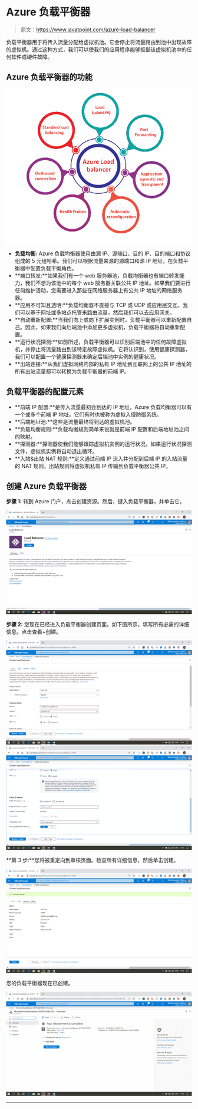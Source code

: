 # Azure 负载平衡器

> 原文：<https://www.javatpoint.com/azure-load-balancer>

负载平衡器用于将传入流量分配给虚拟机池。它会停止将流量路由到池中出现故障的虚拟机。通过这种方式，我们可以使我们的应用程序能够抵御该虚拟机池中的任何软件或硬件故障。

## Azure 负载平衡器的功能

![Azure Load Balancer](img/cbe9e8de4534dfb3babfa07671253a3a.png)

*   **负载均衡:** Azure 负载均衡器使用由源 IP、源端口、目的 IP、目的端口和协议组成的 5 元组哈希。我们可以根据流量来源的源端口和源 IP 地址，在负载平衡器中配置负载平衡角色。
*   **端口转发:**如果我们有一个 web 服务器池，负载均衡器也有端口转发能力，我们不想为该池中的每个 web 服务器关联公共 IP 地址。如果我们要进行任何维护活动，您需要进入那些在网络服务器上有公共 IP 地址的网络服务器。
*   **应用不可知且透明:**负载均衡器不直接与 TCP 或 UDP 或应用层交互。我们可以基于网址或多站点托管来路由流量，然后我们可以去应用网关。
*   **自动重新配置:**当我们向上或向下扩展实例时，负载平衡器可以重新配置自己。因此，如果我们向后端池中添加更多虚拟机，负载平衡器将自动重新配置。
*   **运行状况探测:**如前所述，负载平衡器可以识别后端池中的任何故障虚拟机，并停止将流量路由到该特定故障虚拟机。它将认识到，使用健康探测器，我们可以配置一个健康探测器来确定后端池中实例的健康状况。
*   **出站连接:**从我们虚拟网络内部的私有 IP 地址到互联网上的公共 IP 地址的所有出站流量都可以转换为负载平衡器的前端 IP。

## 负载平衡器的配置元素

*   **前端 IP 配置:**是传入流量最初会到达的 IP 地址，Azure 负载均衡器可以有一个或多个前端 IP 地址。它们有时也被称为虚拟入侵防御系统。
*   **后端地址池:**这些是流量最终将到达的虚拟机池。
*   **负载均衡规则:**负载均衡规则简单来说就是前端 IP 配置和后端地址池之间的映射。
*   **探测器:**探测器使我们能够跟踪虚拟机实例的运行状况。如果运行状况探测文件，虚拟机实例将自动退出循环。
*   **入站&出站 NAT 规则:**定义通过前端 IP 流入并分配到后端 IP 的入站流量的 NAT 规则。出站规则将虚拟机私有 IP 传输到负载平衡器公共 IP。

## 创建 Azure 负载平衡器

**步骤 1:** 转到 Azure 门户，点击创建资源。然后，键入负载平衡器，并单击它。

![Azure Load Balancer](img/3be164a854cd34b5767fdfee99d66a28.png)

**步骤 2:** 您现在已经进入负载平衡器创建页面。如下图所示，填写所有必需的详细信息。点击查看+创建。

![Azure Load Balancer](img/11e1f18ec8318519a5e0e1987a693a18.png)
![Azure Load Balancer](img/11599f0987cbade07473b9b413a34ada.png)

**第 3 步:**您将被重定向到审核页面。检查所有详细信息，然后单击创建。

![Azure Load Balancer](img/b99d2c5eb87abebc2419d23bc4f72b2e.png)

您的负载平衡器现在已创建。

![Azure Load Balancer](img/78e84d16ea0e436b731cd23b4876f7ce.png)

* * *